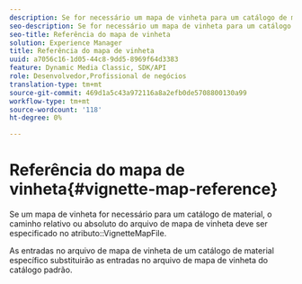 ```yaml
---
description: Se for necessário um mapa de vinheta para um catálogo de material, o caminho relativo ou absoluto do arquivo de mapa de vinheta deve ser especificado no atributo VignetteMapFile.
seo-description: Se for necessário um mapa de vinheta para um catálogo de material, o caminho relativo ou absoluto do arquivo de mapa de vinheta deve ser especificado no atributo VignetteMapFile.
seo-title: Referência do mapa de vinheta
solution: Experience Manager
title: Referência do mapa de vinheta
uuid: a7056c16-1d05-44c8-9dd5-8969f64d3383
feature: Dynamic Media Classic, SDK/API
role: Desenvolvedor,Profissional de negócios
translation-type: tm+mt
source-git-commit: 469d1a5c43a972116a8a2efb0de5708800130a99
workflow-type: tm+mt
source-wordcount: '118'
ht-degree: 0%

---
```



# Referência do mapa de vinheta{#vignette-map-reference}

Se um mapa de vinheta for necessário para um catálogo de material, o caminho relativo ou absoluto do arquivo de mapa de vinheta deve ser especificado no atributo::VignetteMapFile.

As entradas no arquivo de mapa de vinheta de um catálogo de material específico substituirão as entradas no arquivo de mapa de vinheta do catálogo padrão.
